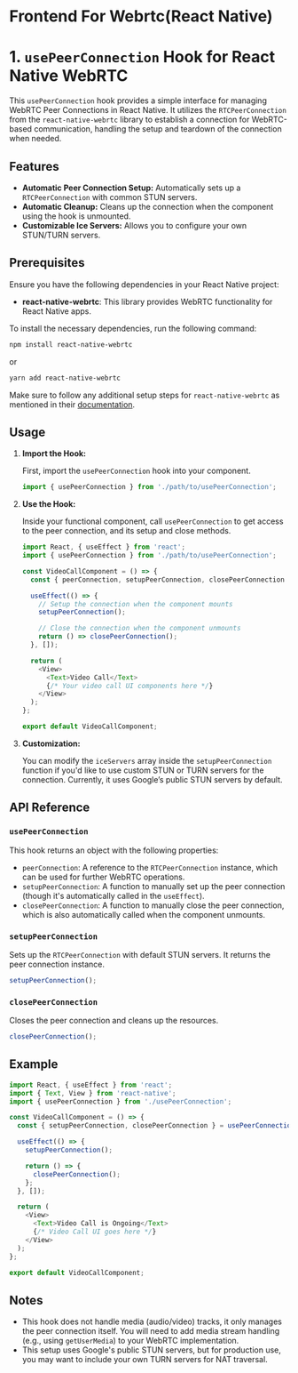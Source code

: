 #  Frontend For Webrtc(React Native)

# 1. `usePeerConnection` Hook for React Native WebRTC

This `usePeerConnection` hook provides a simple interface for managing WebRTC Peer Connections in React Native. It utilizes the `RTCPeerConnection` from the `react-native-webrtc` library to establish a connection for WebRTC-based communication, handling the setup and teardown of the connection when needed.

## Features

- **Automatic Peer Connection Setup:** Automatically sets up a `RTCPeerConnection` with common STUN servers.
- **Automatic Cleanup:** Cleans up the connection when the component using the hook is unmounted.
- **Customizable Ice Servers:** Allows you to configure your own STUN/TURN servers.

## Prerequisites

Ensure you have the following dependencies in your React Native project:

- **react-native-webrtc**: This library provides WebRTC functionality for React Native apps.

To install the necessary dependencies, run the following command:

```bash
npm install react-native-webrtc
```

or

```bash
yarn add react-native-webrtc
```

Make sure to follow any additional setup steps for `react-native-webrtc` as mentioned in their [documentation](https://github.com/react-native-webrtc/react-native-webrtc).

## Usage

1. **Import the Hook:**

   First, import the `usePeerConnection` hook into your component.

   ```javascript
   import { usePeerConnection } from './path/to/usePeerConnection';
   ```

2. **Use the Hook:**

   Inside your functional component, call `usePeerConnection` to get access to the peer connection, and its setup and close methods.

   ```javascript
   import React, { useEffect } from 'react';
   import { usePeerConnection } from './path/to/usePeerConnection';

   const VideoCallComponent = () => {
     const { peerConnection, setupPeerConnection, closePeerConnection } = usePeerConnection();

     useEffect(() => {
       // Setup the connection when the component mounts
       setupPeerConnection();

       // Close the connection when the component unmounts
       return () => closePeerConnection();
     }, []);

     return (
       <View>
         <Text>Video Call</Text>
         {/* Your video call UI components here */}
       </View>
     );
   };

   export default VideoCallComponent;
   ```

3. **Customization:**

   You can modify the `iceServers` array inside the `setupPeerConnection` function if you'd like to use custom STUN or TURN servers for the connection. Currently, it uses Google’s public STUN servers by default.

## API Reference

### `usePeerConnection`

This hook returns an object with the following properties:

- `peerConnection`: A reference to the `RTCPeerConnection` instance, which can be used for further WebRTC operations.
- `setupPeerConnection`: A function to manually set up the peer connection (though it's automatically called in the `useEffect`).
- `closePeerConnection`: A function to manually close the peer connection, which is also automatically called when the component unmounts.

### `setupPeerConnection`

Sets up the `RTCPeerConnection` with default STUN servers. It returns the peer connection instance.

```javascript
setupPeerConnection();
```

### `closePeerConnection`

Closes the peer connection and cleans up the resources.

```javascript
closePeerConnection();
```

## Example

```javascript
import React, { useEffect } from 'react';
import { Text, View } from 'react-native';
import { usePeerConnection } from './usePeerConnection';

const VideoCallComponent = () => {
  const { setupPeerConnection, closePeerConnection } = usePeerConnection();

  useEffect(() => {
    setupPeerConnection();

    return () => {
      closePeerConnection();
    };
  }, []);

  return (
    <View>
      <Text>Video Call is Ongoing</Text>
      {/* Video Call UI goes here */}
    </View>
  );
};

export default VideoCallComponent;
```

## Notes

- This hook does not handle media (audio/video) tracks, it only manages the peer connection itself. You will need to add media stream handling (e.g., using `getUserMedia`) to your WebRTC implementation.
- This setup uses Google's public STUN servers, but for production use, you may want to include your own TURN servers for NAT traversal.

